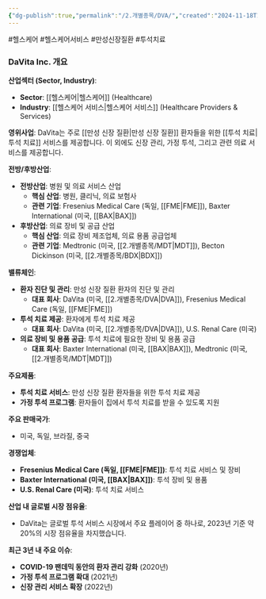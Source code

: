 ```yaml
---
{"dg-publish":true,"permalink":"/2.개별종목/DVA/","created":"2024-11-18T13:47:11.502+09:00","updated":"2025-06-03T20:05:58.822+09:00"}
---
```


#헬스케어 #헬스케어서비스 #만성신장질환 #투석치료

### DaVita Inc. 개요

**산업섹터 (Sector, Industry)**:

- **Sector**: [[헬스케어\|헬스케어]] (Healthcare)
- **Industry**: [[헬스케어 서비스\|헬스케어 서비스]] (Healthcare Providers & Services)

**영위사업**: DaVita는 주로 [[만성 신장 질환\|만성 신장 질환]] 환자들을 위한 [[투석 치료\|투석 치료]] 서비스를 제공합니다. 이 외에도 신장 관리, 가정 투석, 그리고 관련 의료 서비스를 제공합니다.

**전방/후방산업**:

- **전방산업**: 병원 및 의료 서비스 산업
    - **핵심 산업**: 병원, 클리닉, 의료 보험사
    - **관련 기업**: Fresenius Medical Care (독일, [[FME\|FME]]), Baxter International (미국, [[BAX\|BAX]])
- **후방산업**: 의료 장비 및 공급 산업
    - **핵심 산업**: 의료 장비 제조업체, 의료 용품 공급업체
    - **관련 기업**: Medtronic (미국, [[2.개별종목/MDT\|MDT]]), Becton Dickinson (미국, [[2.개별종목/BDX\|BDX]])

**밸류체인**:

- **환자 진단 및 관리**: 만성 신장 질환 환자의 진단 및 관리
    - **대표 회사**: DaVita (미국, [[2.개별종목/DVA\|DVA]]), Fresenius Medical Care (독일, [[FME\|FME]])
- **투석 치료 제공**: 환자에게 투석 치료 제공
    - **대표 회사**: DaVita (미국, [[2.개별종목/DVA\|DVA]]), U.S. Renal Care (미국)
- **의료 장비 및 용품 공급**: 투석 치료에 필요한 장비 및 용품 공급
    - **대표 회사**: Baxter International (미국, [[BAX\|BAX]]), Medtronic (미국, [[2.개별종목/MDT\|MDT]])

**주요제품**:

- **투석 치료 서비스**: 만성 신장 질환 환자들을 위한 투석 치료 제공
- **가정 투석 프로그램**: 환자들이 집에서 투석 치료를 받을 수 있도록 지원

**주요 판매국가**:

- 미국, 독일, 브라질, 중국

**경쟁업체**:

- **Fresenius Medical Care (독일, [[FME\|FME]])**: 투석 치료 서비스 및 장비
- **Baxter International (미국, [[BAX\|BAX]])**: 투석 장비 및 용품
- **U.S. Renal Care (미국)**: 투석 치료 서비스

**산업 내 글로벌 시장 점유율**:

- DaVita는 글로벌 투석 서비스 시장에서 주요 플레이어 중 하나로, 2023년 기준 약 20%의 시장 점유율을 차지했습니다.

**최근 3년 내 주요 이슈**:

- **COVID-19 팬데믹 동안의 환자 관리 강화** (2020년)
- **가정 투석 프로그램 확대** (2021년)
- **신장 관리 서비스 확장** (2022년)